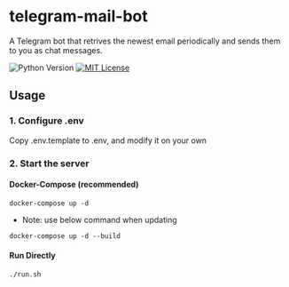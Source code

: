 # telegram-mail-bot

A Telegram bot that retrives the newest email periodically and sends them to you as chat messages.


![Python Version](https://img.shields.io/badge/python-3.6-blue.svg)
[![MIT License](https://img.shields.io/badge/license-MIT-blue.svg)](https://opensource.org/licenses/MIT)

## Usage

### 1. Configure .env

Copy .env.template to .env, and modify it on your own

### 2. Start the server

#### Docker-Compose (recommended)

```
docker-compose up -d
```

- Note: use below command when updating
```
docker-compose up -d --build
```

#### Run Directly

```
./run.sh
```
